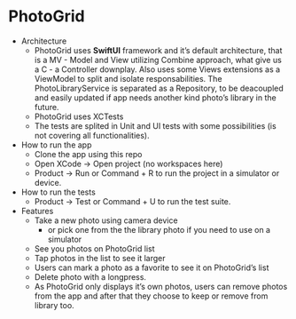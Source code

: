# PhotoGrid

- Architecture 
  - PhotoGrid uses **SwiftUI** framework and it’s default architecture, that is a MV - Model and View utilizing Combine approach, what give us a C - a Controller downplay. Also uses some Views extensions as a ViewModel to split and isolate responsabilities. The PhotoLibraryService is separated as a Repository, to be deacoupled and easily updated if app needs another kind photo’s library in the future.
  - PhotoGrid uses XCTests
  - The tests are splited in Unit and UI tests with some possibilities (is not covering all functionalities).
- How to run the app
  - Clone the app using this repo
  - Open XCode -> Open project (no workspaces here)
  - Product -> Run or Command + R to run the project in a simulator or device.
- How to run the tests
  - Product -> Test or Command + U to run the test suite.
- Features
  - Take a new photo using camera device 
    - or pick one from the the library photo if you need to use on a simulator
  - See you photos on PhotoGrid list
  - Tap photos in the list to see it larger
  - Users can mark a photo as a favorite to see it on PhotoGrid’s list
  - Delete photo with a longpress. 
  - As PhotoGrid only displays it’s own photos, users can remove photos from the app and after that they choose to keep or remove from library too.

